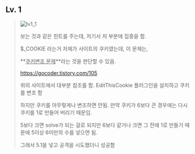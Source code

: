 ## Lv. 1

>![lv1_1](C:/Users/park/Desktop/git/parkyechan.github.io/_posts/img/webhancking.kr/lv1_1.PNG)
>
>보는 것과 같은 힌트를 주는데, 저기서 저 부분에 집중을 함.
>
>$_COOKIE 라는거 자체가 사이트의 쿠키였는데, 이 문제는,
>
>**<u>쿠키변조 문제</u>**라는 것을 판단할 수 있음.
>
>https://gocoder.tistory.com/105
>
>위의 사이트에서 대부분 참조를 함. EditThisCookie 플러그인을 설치하고 쿠키를 변조 함
>
>하지만 쿠키를 아무렇게나 변조하면 안됨. 만약 쿠키가 6보다 큰 경우에는 다시 쿠키를 1로 만들어 버리기 때문임.
>
>5보다 크면 solve가 되는 걸로 되지만 6보다 같거나 크면 그 전에 1로 만들기 때문에 5이상 6미만의 수를 넣으면 됨.
>
>그래서 5.1을 넣고 공격을 시도했더니 성공함





